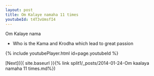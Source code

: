 ```yaml
---
layout: post
title: Om Kalaye namaha 11 times
youtubeId: t4T3vUmsfI4
---
```

 
 
Om Kalaye nama 
 
 -  Who is the Kama and Krodha which lead to great passion 
 
  
 
  
 
 
 
 
 
 


{% include youtubePlayer.html id=page.youtubeId %}
 
[Next]({{ site.baseurl }}{% link  split1/_posts/2014-01-24-Om kaalaya namaha 11 times.md%})
 
